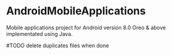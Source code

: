 # AndroidMobileApplications

Mobile applications project for Android version 8.0 Oreo & above implementated using Java.

#TODO 
delete duplicates files when done
